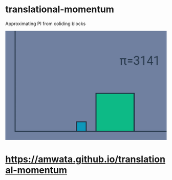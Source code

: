 # translational-momentum
Approximating PI from coliding blocks

<img alt="profile" src="https://github.com/amwata/amwata.github.io/blob/master/imgs/block.png">

# https://amwata.github.io/translational-momentum
